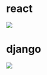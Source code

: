 # react
<a href="https://github.com/Merzaad/learning_django_react/tree/main/react/news"><img src="https://i.postimg.cc/15tPXYjT/news.jpg"></a>
# django
<a href="https://github.com/Merzaad/learning_django_react/tree/main/django/first"><img src="https://i.postimg.cc/Nf3Tf7GD/first.jpg"></a>
